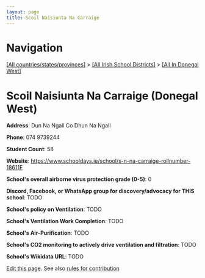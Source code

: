 ```yaml
---
layout: page
title: Scoil Naisiunta Na Carraige
---
```

# Navigation

[[All countries/states/provinces]](../../..) > [[All Irish School Districts]](../..) > [[All In Donegal West]](..)

# Scoil Naisiunta Na Carraige (Donegal West)

**Address**: Dun Na Ngall Co Dhun Na Ngall

**Phone**: 074 9739244

**Student Count**: 58

**Website**: <https://www.schooldays.ie/school/s-n-na-carraige-rollnumber-18611F>

**School's overall airborne virus protection grade (0-5)**: 0

**Discord, Facebook, or WhatsApp group for discovery/advocacy for THIS school**: TODO

**School's policy on Ventilation**: TODO

**School's Ventilation Work Completion**: TODO

**School's Air-Purification**: TODO

**School's CO2 monitoring to actively drive ventilation and filtration**: TODO

**School's Wikidata URL**: TODO


[Edit this page](https://github.com/ventilate-schools/Ireland/edit/main/./Donegal_West/Scoil_Naisiunta_Na_Carraige.md). See also [rules for contribution](../../../contribution-rules/)